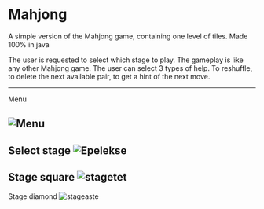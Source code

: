 # Mahjong
A simple version of the Mahjong game, containing one level of tiles.
Made 100% in java

The user is requested to select which stage to play. 
The gameplay is like any other Mahjong game.
The user can select 3 types of help. To reshuffle, to delete the next available pair, to get a hint of the next move.

---
Menu

![Menu](https://user-images.githubusercontent.com/51244823/159295593-1040214e-f3ca-4e21-aa33-a7657b009476.png)
---
Select stage
![Epelekse](https://user-images.githubusercontent.com/51244823/159295680-12c54ff3-311c-4154-a9a7-977559ed48d2.png)
---
Stage square
![stagetet](https://user-images.githubusercontent.com/51244823/159295909-abc97904-c6f0-4caa-8a8d-06328fde33ed.png)
---
Stage diamond
![stageaste](https://user-images.githubusercontent.com/51244823/159296111-a3244fd9-ec18-44aa-b4e0-98b553c9ed13.png)
